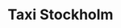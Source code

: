 ---
title: Taxi Stockholm
role: Web Developer
employer: /employment/09-qbranch-stockholm-ab
location: Stockholm, Sweden
start_date: 2005-05-01
end_date: 2005-07-01
skills:
 - Asp.Net
 - C#
 - EPiServer 4
 - SQL Server
summary:
 - Migration of Taxi Stockholm's intranet and external web site from Spirello to EpiServer.
 - Integration with the client's Unix based booking system.
---